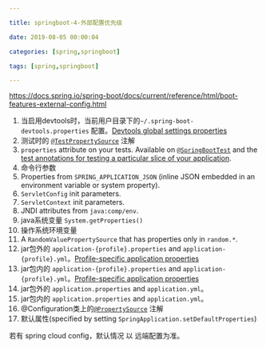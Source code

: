 ```yaml
---

title: springboot-4-外部配置优先级

date: 2019-08-05 00:00:04

categories: [spring,springboot]

tags: [spring,springboot]

---
```




https://docs.spring.io/spring-boot/docs/current/reference/html/boot-features-external-config.html



1. 当启用devtools时，当前用户目录下的`~/.spring-boot-devtools.properties` 配置。[Devtools global settings properties](https://docs.spring.io/spring-boot/docs/current/reference/html/using-boot-devtools.html#using-boot-devtools-globalsettings) 
2. 测试时的 [`@TestPropertySource`](https://docs.spring.io/spring/docs/5.1.8.RELEASE/javadoc-api/org/springframework/test/context/TestPropertySource.html) 注解
3. `properties` attribute on your tests. Available on [`@SpringBootTest`](https://docs.spring.io/spring-boot/docs/2.1.6.RELEASE/api/org/springframework/boot/test/context/SpringBootTest.html) and the [test annotations for testing a particular slice of your application](https://docs.spring.io/spring-boot/docs/current/reference/html/boot-features-testing.html#boot-features-testing-spring-boot-applications-testing-autoconfigured-tests).
4. 命令行参数
5. Properties from `SPRING_APPLICATION_JSON` (inline JSON embedded in an environment variable or system property).
6. `ServletConfig` init parameters.
7. `ServletContext` init parameters.
8. JNDI attributes from `java:comp/env`.
9. java系统变量 `System.getProperties()`
10. 操作系统环境变量
11. A `RandomValuePropertySource` that has properties only in `random.*`.
12. jar包外的 `application-{profile}.properties` and  `application-{profile}.yml`。[Profile-specific application properties](https://docs.spring.io/spring-boot/docs/current/reference/html/boot-features-external-config.html#boot-features-external-config-profile-specific-properties)
13. jar包内的 `application-{profile}.properties` and  `application-{profile}.yml`。[Profile-specific application properties](https://docs.spring.io/spring-boot/docs/current/reference/html/boot-features-external-config.html#boot-features-external-config-profile-specific-properties)
14. jar包外的 `application.properties` and  `application.yml`。
15. jar包内的 `application.properties` and  `application.yml`。
16. @Configuration类上的[`@PropertySource`](https://docs.spring.io/spring/docs/5.1.8.RELEASE/javadoc-api/org/springframework/context/annotation/PropertySource.html) 注解
17. 默认属性(specified by setting `SpringApplication.setDefaultProperties`)



若有 spring cloud config，默认情况 以 远端配置为准。

